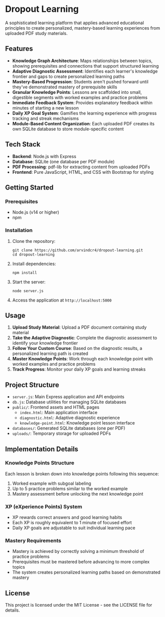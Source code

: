 # Dropout Learning

A sophisticated learning platform that applies advanced educational principles to create personalized, mastery-based learning experiences from uploaded PDF study materials.

## Features

- **Knowledge Graph Architecture**: Maps relationships between topics, showing prerequisites and connections that support structured learning
- **Adaptive Diagnostic Assessment**: Identifies each learner's knowledge frontier and gaps to create personalized learning paths
- **Mastery-Based Progression**: Students aren't pushed forward until they've demonstrated mastery of prerequisite skills
- **Granular Knowledge Points**: Lessons are scaffolded into small, digestible segments with worked examples and practice problems
- **Immediate Feedback System**: Provides explanatory feedback within minutes of starting a new lesson
- **Daily XP Goal System**: Gamifies the learning experience with progress tracking and streak mechanisms
- **Module-Based Content Organization**: Each uploaded PDF creates its own SQLite database to store module-specific content

## Tech Stack

- **Backend**: Node.js with Express
- **Database**: SQLite (one database per PDF module)
- **PDF Processing**: pdf-lib for extracting content from uploaded PDFs
- **Frontend**: Pure JavaScript, HTML, and CSS with Bootstrap for styling

## Getting Started

### Prerequisites

- Node.js (v14 or higher)
- npm

### Installation

1. Clone the repository:
   ```
   git clone https://github.com/arvindcr4/dropout-learning.git
   cd dropout-learning
   ```

2. Install dependencies:
   ```
   npm install
   ```

3. Start the server:
   ```
   node server.js
   ```

4. Access the application at `http://localhost:5000`

## Usage

1. **Upload Study Material**: Upload a PDF document containing study material
2. **Take the Adaptive Diagnostic**: Complete the diagnostic assessment to identify your knowledge frontier
3. **Follow Your Custom Course**: Based on the diagnostic results, a personalized learning path is created
4. **Master Knowledge Points**: Work through each knowledge point with worked examples and practice problems
5. **Track Progress**: Monitor your daily XP goals and learning streaks

## Project Structure

- `server.js`: Main Express application and API endpoints
- `db.js`: Database utilities for managing SQLite databases
- `public/`: Frontend assets and HTML pages
  - `index.html`: Main application interface
  - `diagnostic.html`: Adaptive diagnostic experience
  - `knowledge-point.html`: Knowledge point lesson interface
- `databases/`: Generated SQLite databases (one per PDF)
- `uploads/`: Temporary storage for uploaded PDFs

## Implementation Details

### Knowledge Points Structure

Each lesson is broken down into knowledge points following this sequence:
1. Worked example with subgoal labeling
2. Up to 5 practice problems similar to the worked example
3. Mastery assessment before unlocking the next knowledge point

### XP (eXperience Points) System

- XP rewards correct answers and good learning habits
- Each XP is roughly equivalent to 1 minute of focused effort
- Daily XP goals are adjustable to suit individual learning pace

### Mastery Requirements

- Mastery is achieved by correctly solving a minimum threshold of practice problems
- Prerequisites must be mastered before advancing to more complex topics
- The system creates personalized learning paths based on demonstrated mastery

## License

This project is licensed under the MIT License - see the LICENSE file for details.